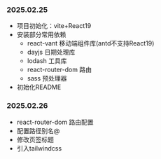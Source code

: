 ### 2025.02.25
- 项目初始化：vite+React19
- 安装部分常用依赖
    - react-vant 移动端组件库(antd不支持React19)
    - dayjs 日期处理库
    - lodash 工具库
    - react-router-dom 路由
    - sass 预处理器
- 初始化README

### 2025.02.26
- react-router-dom 路由配置
- 配置路径别名@
- 修改页签标题
- 引入tailwindcss